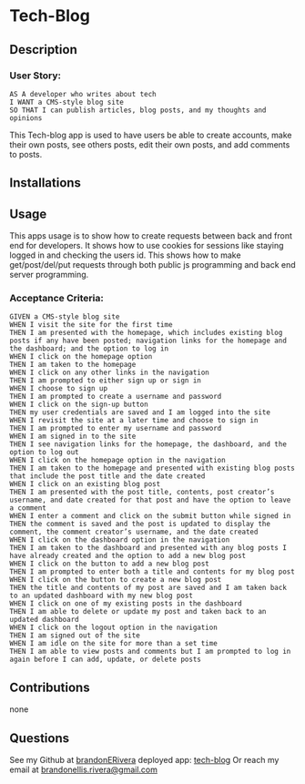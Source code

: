 # Tech-Blog

## Description

### User Story:

```
AS A developer who writes about tech
I WANT a CMS-style blog site
SO THAT I can publish articles, blog posts, and my thoughts and opinions
```

This Tech-blog app is used to have users be able to create accounts, make their own posts, see others posts, edit their own posts, and add comments to posts.

## Installations

## Usage

This apps usage is to show how to create requests between back and front end for developers. It shows how to use cookies for sessions like staying logged in and checking the users id. This shows how to make get/post/del/put requests through both public js programming and back end server programming.

### Acceptance Criteria:

```
GIVEN a CMS-style blog site
WHEN I visit the site for the first time
THEN I am presented with the homepage, which includes existing blog posts if any have been posted; navigation links for the homepage and the dashboard; and the option to log in
WHEN I click on the homepage option
THEN I am taken to the homepage
WHEN I click on any other links in the navigation
THEN I am prompted to either sign up or sign in
WHEN I choose to sign up
THEN I am prompted to create a username and password
WHEN I click on the sign-up button
THEN my user credentials are saved and I am logged into the site
WHEN I revisit the site at a later time and choose to sign in
THEN I am prompted to enter my username and password
WHEN I am signed in to the site
THEN I see navigation links for the homepage, the dashboard, and the option to log out
WHEN I click on the homepage option in the navigation
THEN I am taken to the homepage and presented with existing blog posts that include the post title and the date created
WHEN I click on an existing blog post
THEN I am presented with the post title, contents, post creator’s username, and date created for that post and have the option to leave a comment
WHEN I enter a comment and click on the submit button while signed in
THEN the comment is saved and the post is updated to display the comment, the comment creator’s username, and the date created
WHEN I click on the dashboard option in the navigation
THEN I am taken to the dashboard and presented with any blog posts I have already created and the option to add a new blog post
WHEN I click on the button to add a new blog post
THEN I am prompted to enter both a title and contents for my blog post
WHEN I click on the button to create a new blog post
THEN the title and contents of my post are saved and I am taken back to an updated dashboard with my new blog post
WHEN I click on one of my existing posts in the dashboard
THEN I am able to delete or update my post and taken back to an updated dashboard
WHEN I click on the logout option in the navigation
THEN I am signed out of the site
WHEN I am idle on the site for more than a set time
THEN I am able to view posts and comments but I am prompted to log in again before I can add, update, or delete posts
```

## Contributions

none

## Questions

See my Github at [brandonERivera](https://github.com/brandonERivera)
deployed app: [tech-blog](https://tech-blog-app-0fba530d4813.herokuapp.com/)
Or reach my email at [brandonellis.rivera@gmail.com](mailto:brandonellis.rivera@gmail.com)

